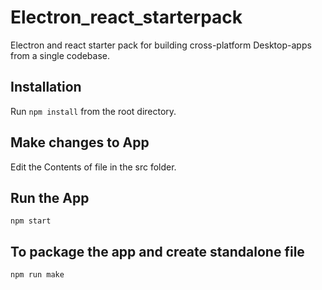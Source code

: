 # Electron_react_starterpack
Electron and react starter pack for building cross-platform Desktop-apps from a single codebase.

## Installation
Run `npm install` from the root directory.

## Make changes to App
Edit the Contents of file in the src folder.

## Run the App
`npm start`

## To package the app and create standalone file
`npm run make`
